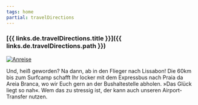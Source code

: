 ```yaml
---
tags: home
partial: travelDirections
---
```


### [{{ links.de.travelDirections.title }}]({{ links.de.travelDirections.path }})

<div class="booking-icon-frame">
  <a href="{{ links.de.travelDirections.path }}">
    <img src="/_assets/home/booking/bolt-solid.svg" alt="Anreise" class="booking-icon"/>
  </a>
</div>

Und, heiß geworden? Na dann, ab in den Flieger nach Lissabon! Die 60km bis zum Surfcamp schafft Ihr locker mit dem Expressbus nach Praia da Areia Branca, wo wir Euch gern an der Bushaltestelle abholen. »Das Glück liegt so nah«. Wem das zu stressig ist, der kann auch unseren Airport-Transfer nutzen.
